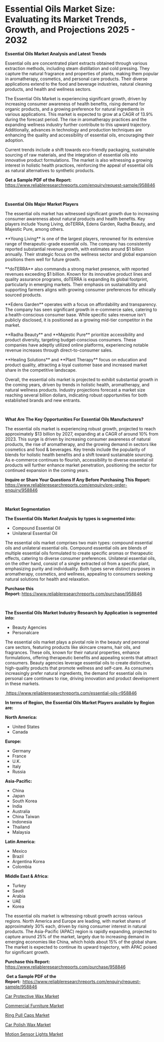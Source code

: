 <p><h1>Essential Oils Market Size: Evaluating its Market Trends, Growth, and Projections 2025 - 2032</h1></p><p><strong>Essential Oils Market Analysis and Latest Trends</strong></p>
<p><p>Essential oils are concentrated plant extracts obtained through various extraction methods, including steam distillation and cold pressing. They capture the natural fragrance and properties of plants, making them popular in aromatherapy, cosmetics, and personal care products. Their diverse applications extend to the food and beverage industries, natural cleaning products, and health and wellness sectors.</p><p>The Essential Oils Market is experiencing significant growth, driven by increasing consumer awareness of health benefits, rising demand for organic products, and a growing preference for natural ingredients in various applications. This market is expected to grow at a CAGR of 13.9% during the forecast period. The rise in aromatherapy practices and the expanding wellness industry further contribute to this upward trajectory. Additionally, advances in technology and production techniques are enhancing the quality and accessibility of essential oils, encouraging their adoption.</p><p>Current trends include a shift towards eco-friendly packaging, sustainable sourcing of raw materials, and the integration of essential oils into innovative product formulations. The market is also witnessing a growing interest in holistic health practices, reinforcing the appeal of essential oils as natural alternatives to synthetic products.</p></p>
<p><strong>Get a Sample PDF of the Report:&nbsp;</strong> <a href="https://www.reliableresearchreports.com/enquiry/request-sample/958846?utm_campaign=34&utm_medium=2&utm_source=Github&utm_content=ia&utm_term=08022025&utm_id=essential-oils">https://www.reliableresearchreports.com/enquiry/request-sample/958846</a></p>
<p>&nbsp;</p>
<p><strong>Essential Oils Major Market Players</strong></p>
<p><p>The essential oils market has witnessed significant growth due to increasing consumer awareness about natural products and health benefits. Key players include Young Living, doTERRA, Edens Garden, Radha Beauty, and Majestic Pure, among others. </p><p>**Young Living** is one of the largest players, renowned for its extensive range of therapeutic-grade essential oils. The company has consistently reported substantial revenue growth, with estimates around $1 billion annually. Their strategic focus on the wellness sector and global expansion positions them well for future growth.</p><p>**doTERRA** also commands a strong market presence, with reported revenues exceeding $1 billion. Known for its innovative product lines and quality assurance programs, doTERRA is expanding its global footprint, particularly in emerging markets. Their emphasis on sustainability and supporting farmers aligns with growing consumer preferences for ethically sourced products.</p><p>**Edens Garden** operates with a focus on affordability and transparency. The company has seen significant growth in e-commerce sales, catering to a health-conscious consumer base. While specific sales revenue isn't publicly disclosed, it is positioned as a growing mid-tier competitor in the market.</p><p>**Radha Beauty** and **Majestic Pure** prioritize accessibility and product diversity, targeting budget-conscious consumers. These companies have adeptly utilized online platforms, experiencing notable revenue increases through direct-to-consumer sales.</p><p>**Healing Solutions** and **Plant Therapy** focus on education and product quality, attracting a loyal customer base and increased market share in the competitive landscape. </p><p>Overall, the essential oils market is projected to exhibit substantial growth in the coming years, driven by trends in holistic health, aromatherapy, and natural wellness products. Industry projections forecast a market size reaching several billion dollars, indicating robust opportunities for both established brands and new entrants.</p></p>
<p>&nbsp;</p>
<p><strong>What Are The Key Opportunities For Essential Oils Manufacturers?</strong></p>
<p><p>The essential oils market is experiencing robust growth, projected to reach approximately $13 billion by 2027, expanding at a CAGR of around 10% from 2023. This surge is driven by increasing consumer awareness of natural products, the rise of aromatherapy, and the growing demand in sectors like cosmetics and food & beverages. Key trends include the popularity of blends for holistic health benefits and a shift toward sustainable sourcing. As e-commerce continues to flourish, accessibility to diverse essential oil products will further enhance market penetration, positioning the sector for continued expansion in the coming years.</p></p>
<p><strong>Inquire or Share Your Questions If Any Before Purchasing This Report:</strong> <a href="https://www.reliableresearchreports.com/enquiry/pre-order-enquiry/958846?utm_campaign=34&utm_medium=2&utm_source=Github&utm_content=ia&utm_term=08022025&utm_id=essential-oils">https://www.reliableresearchreports.com/enquiry/pre-order-enquiry/958846</a></p>
<p>&nbsp;</p>
<p><strong>Market Segmentation</strong></p>
<p><strong>The Essential Oils Market Analysis by types is segmented into:</strong></p>
<p><ul><li>Compound Essential Oil</li><li>Unilateral Essential Oil</li></ul></p>
<p><p>The essential oils market comprises two main types: compound essential oils and unilateral essential oils. Compound essential oils are blends of multiple essential oils formulated to create specific aromas or therapeutic effects, catering to diverse consumer preferences. Unilateral essential oils, on the other hand, consist of a single extracted oil from a specific plant, emphasizing purity and individuality. Both types serve distinct purposes in aromatherapy, cosmetics, and wellness, appealing to consumers seeking natural solutions for health and relaxation.</p></p>
<p><strong>Purchase this Report:&nbsp;</strong><a href="https://www.reliableresearchreports.com/purchase/958846?utm_campaign=34&utm_medium=2&utm_source=Github&utm_content=ia&utm_term=08022025&utm_id=essential-oils">https://www.reliableresearchreports.com/purchase/958846</a></p>
<p>&nbsp;</p>
<p><strong>The Essential Oils Market Industry Research by Application is segmented into:</strong></p>
<p><ul><li>Beauty Agencies</li><li>Personalcare</li></ul></p>
<p><p>The essential oils market plays a pivotal role in the beauty and personal care sectors, featuring products like skincare creams, hair oils, and fragrances. These oils, known for their natural properties, enhance formulations, offering therapeutic benefits and appealing scents that attract consumers. Beauty agencies leverage essential oils to create distinctive, high-quality products that promote wellness and self-care. As consumers increasingly prefer natural ingredients, the demand for essential oils in personal care continues to rise, driving innovation and product development in these markets.</p></p>
<p><a href="https://www.reliableresearchreports.com/essential-oils-r958846?utm_campaign=34&utm_medium=2&utm_source=Github&utm_content=ia&utm_term=08022025&utm_id=essential-oils">&nbsp;https://www.reliableresearchreports.com/essential-oils-r958846</a></p>
<p><strong>In terms of Region, the Essential Oils Market Players available by Region are:</strong></p>
<p>
    <p> <strong> North America: </strong>
        <ul>
            <li>United States</li>
            <li>Canada</li>
        </ul>
        </p> 
    <p> <strong> Europe: </strong>
        <ul>
            <li>Germany</li>
            <li>France</li>
            <li>U.K.</li>
            <li>Italy</li>
            <li>Russia</li>
        </ul>
        </p> 
    <p> <strong> Asia-Pacific: </strong>
        <ul>
            <li>China</li>
            <li>Japan</li>
            <li>South Korea</li>
            <li>India</li>
            <li>Australia</li>
            <li>China Taiwan</li>
            <li>Indonesia</li>
            <li>Thailand</li>
            <li>Malaysia</li>
        </ul>
        </p> 
    <p> <strong> Latin America: </strong>
        <ul>
            <li>Mexico</li>
            <li>Brazil</li>
            <li>Argentina Korea</li>
            <li>Colombia</li>
        </ul>
        </p> 
    <p> <strong> Middle East & Africa: </strong>
        <ul>
            <li>Turkey</li>
            <li>Saudi</li>
            <li>Arabia</li>
            <li>UAE</li>
            <li>Korea</li>
        </ul>
    </p>
    </p>
<p><p>The essential oils market is witnessing robust growth across various regions. North America and Europe are leading, with market shares of approximately 30% each, driven by rising consumer interest in natural products. The Asia-Pacific (APAC) region is rapidly expanding, projected to capture around 25% of the market, largely due to increasing demand in emerging economies like China, which holds about 15% of the global share. The market is expected to continue its upward trajectory, with APAC poised for significant growth.</p></p>
<p><strong>Purchase this Report: </strong><a href="https://www.reliableresearchreports.com/purchase/958846?utm_campaign=34&utm_medium=2&utm_source=Github&utm_content=ia&utm_term=08022025&utm_id=essential-oils">https://www.reliableresearchreports.com/purchase/958846</a></p>
<p>&nbsp;<strong>Get a Sample PDF of the Report:&nbsp;&nbsp;</strong><a href="https://www.reliableresearchreports.com/enquiry/request-sample/958846?utm_campaign=34&utm_medium=2&utm_source=Github&utm_content=ia&utm_term=08022025&utm_id=essential-oils">https://www.reliableresearchreports.com/enquiry/request-sample/958846</a></p>
<p><strong></strong></p>
<p><p><a href="https://github.com/eusoffyhanty/Market-Research-Report-List-1/blob/main/car-protective-wax-market.md?utm_campaign=34&utm_medium=2&utm_source=Github&utm_content=ia&utm_term=08022025&utm_id=essential-oils">Car Protective Wax Market</a></p><p><a href="https://github.com/alasmyayock/Market-Research-Report-List-1/blob/main/commercial-furniture-market.md?utm_campaign=34&utm_medium=2&utm_source=Github&utm_content=ia&utm_term=08022025&utm_id=essential-oils">Commercial Furniture Market</a></p><p><a href="https://github.com/phumlaaijem/Market-Research-Report-List-1/blob/main/ring-pull-caps-market.md?utm_campaign=34&utm_medium=2&utm_source=Github&utm_content=ia&utm_term=08022025&utm_id=essential-oils">Ring Pull Caps Market</a></p><p><a href="https://github.com/aksayvoogdt/Market-Research-Report-List-1/blob/main/car-polish-wax-market.md?utm_campaign=34&utm_medium=2&utm_source=Github&utm_content=ia&utm_term=08022025&utm_id=essential-oils">Car Polish Wax Market</a></p><p><a href="https://github.com/memorirummy/Market-Research-Report-List-1/blob/main/motion-sensor-lights-market.md?utm_campaign=34&utm_medium=2&utm_source=Github&utm_content=ia&utm_term=08022025&utm_id=essential-oils">Motion Sensor Lights Market</a></p></p>